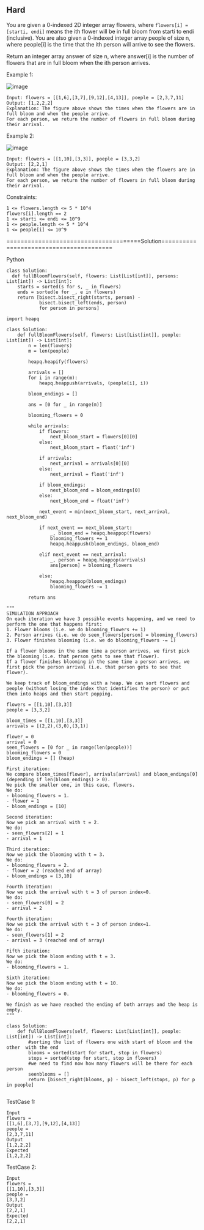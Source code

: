 ## Hard

You are given a 0-indexed 2D integer array flowers, where ```flowers[i] = [starti, endi]``` means the ith flower will be in full bloom from starti to endi (inclusive). 
You are also given a 0-indexed integer array people of size n, where people[i] is the time that the ith person will arrive to see the flowers.

Return an integer array answer of size n, where answer[i] is the number of flowers that are in full bloom when the ith person arrives.


Example 1:

![image](https://github.com/Pughal/leetcode_solutions/assets/22728867/e3941121-d5e4-4896-a099-e96363ae3fe8)

```
Input: flowers = [[1,6],[3,7],[9,12],[4,13]], poeple = [2,3,7,11]
Output: [1,2,2,2]
Explanation: The figure above shows the times when the flowers are in full bloom and when the people arrive.
For each person, we return the number of flowers in full bloom during their arrival.
```

Example 2:

![image](https://github.com/Pughal/leetcode_solutions/assets/22728867/85d51e44-352d-406a-b12e-2059fd7aa9b0)

```
Input: flowers = [[1,10],[3,3]], poeple = [3,3,2]
Output: [2,2,1]
Explanation: The figure above shows the times when the flowers are in full bloom and when the people arrive.
For each person, we return the number of flowers in full bloom during their arrival.
``` 

Constraints:
```
1 <= flowers.length <= 5 * 10^4
flowers[i].length == 2
1 <= starti <= endi <= 10^9
1 <= people.length <= 5 * 10^4
1 <= people[i] <= 10^9
```


======================================Solution========================================

Python

```
class Solution:
  def fullBloomFlowers(self, flowers: List[List[int]], persons: List[int]) -> List[int]:
    starts = sorted(s for s, _ in flowers)
    ends = sorted(e for _, e in flowers)
    return [bisect.bisect_right(starts, person) -
            bisect.bisect_left(ends, person)
            for person in persons]
```

```
import heapq

class Solution:
    def fullBloomFlowers(self, flowers: List[List[int]], people: List[int]) -> List[int]:
        n = len(flowers)
        m = len(people)

        heapq.heapify(flowers)

        arrivals = []
        for i in range(m):
            heapq.heappush(arrivals, (people[i], i))
        
        bloom_endings = []

        ans = [0 for _ in range(m)]

        blooming_flowers = 0

        while arrivals:
            if flowers:
                next_bloom_start = flowers[0][0]
            else:
                next_bloom_start = float('inf')
            
            if arrivals:
                next_arrival = arrivals[0][0]
            else:
                next_arrival = float('inf')
            
            if bloom_endings:
                next_bloom_end = bloom_endings[0]
            else:
                next_bloom_end = float('inf')

            next_event = min(next_bloom_start, next_arrival, next_bloom_end)

            if next_event == next_bloom_start:
                _, bloom_end = heapq.heappop(flowers)
                blooming_flowers += 1
                heapq.heappush(bloom_endings, bloom_end)

            elif next_event == next_arrival:
                _, person = heapq.heappop(arrivals)
                ans[person] = blooming_flowers

            else:
                heapq.heappop(bloom_endings)
                blooming_flowers -= 1

        return ans

"""
SIMULATION APPROACH
On each iteration we have 3 possible events happening, and we need to perform the one that happens first:
1. Flower blooms (i.e. we do blooming_flowers += 1)
2. Person arrives (i.e. we do seen_flowers[person] = blooming_flowers)
3. Flower finishes blooming (i.e. we do blooming_flowers -= 1)

If a flower blooms in the same time a person arrives, we first pick the blooming (i.e. that person gets to see that flower).
If a flower finishes blooming in the same time a person arrives, we first pick the person arrival (i.e. that person gets to see that flower).

We keep track of bloom_endings with a heap. We can sort flowers and people (without losing the index that identifies the person) or put them into heaps and then start popping.

flowers = [[1,10],[3,3]]
people = [3,3,2]

bloom_times = [[1,10],[3,3]]
arrivals = [(2,2),(3,0),(3,1)]

flower = 0
arrival = 0
seen_flowers = [0 for _ in range(len(people))]
blooming_flowers = 0
bloom_endings = [] (heap)

First iteration:
We compare bloom_times[flower], arrivals[arrival] and bloom_endings[0] (depending if len(bloom_endings) > 0).
We pick the smaller one, in this case, flowers.
We do:
- blooming_flowers = 1.
- flower = 1
- bloom_endings = [10]

Second iteration:
Now we pick an arrival with t = 2.
We do:
- seen_flowers[2] = 1
- arrival = 1

Third iteration:
Now we pick the blooming with t = 3.
We do:
- blooming_flowers = 2.
- flower = 2 (reached end of array)
- bloom_endings = [3,10]

Fourth iteration:
Now we pick the arrival with t = 3 of person index=0.
We do:
- seen_flowers[0] = 2
- arrival = 2

Fourth iteration:
Now we pick the arrival with t = 3 of person index=1.
We do:
- seen_flowers[1] = 2
- arrival = 3 (reached end of array)

Fifth iteration:
Now we pick the bloom ending with t = 3.
We do:
- blooming_flowers = 1.

Sixth iteration:
Now we pick the bloom ending with t = 10.
We do:
- blooming_flowers = 0.

We finish as we have reached the ending of both arrays and the heap is empty.
"""
```

```
class Solution:
    def fullBloomFlowers(self, flowers: List[List[int]], people: List[int]) -> List[int]:
        #sorting the list of flowers one with start of bloom and the other  with the end
        blooms = sorted(start for start, stop in flowers)
        stops = sorted(stop for start, stop in flowers)
        #we need to find now how many flowers will be there for each person
        seenblooms = []
        return [bisect_right(blooms, p) - bisect_left(stops, p) for p in people] 
        
```

TestCase 1:
```
Input
flowers =
[[1,6],[3,7],[9,12],[4,13]]
people =
[2,3,7,11]
Output
[1,2,2,2]
Expected
[1,2,2,2]
```

TestCase 2:
```
Input
flowers =
[[1,10],[3,3]]
people =
[3,3,2]
Output
[2,2,1]
Expected
[2,2,1]
```
